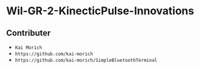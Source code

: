 # Wil-GR-2-KinecticPulse-Innovations

## Contributer
- `Kai Morich`
- `https://github.com/kai-morich`
- `https://github.com/kai-morich/SimpleBluetoothTerminal`
